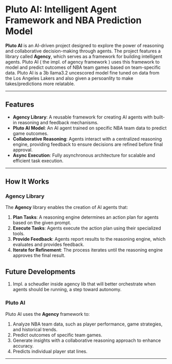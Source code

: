 # Pluto AI: Intelligent Agent Framework and NBA Prediction Model

**Pluto AI** is an AI-driven project designed to explore the power of reasoning and collaborative decision-making through agents. The project features a library called **Agency**, which serves as a framework for building intelligent agents. Pluto AI ( the impl. of agency framework ) uses this framework to model and predict outcomes of NBA team games based on team-specific data. Pluto AI is a 3b llama3.2 uncescored model fine tuned on data from the Los Angeles Lakers and also given a persoanlity to make takes/predictions more relatable.

---

## **Features**
- **Agency Library**: A reusable framework for creating AI agents with built-in reasoning and feedback mechanisms.
- **Pluto AI Model**: An AI agent trained on specific NBA team data to predict game outcomes.
- **Collaborative Reasoning**: Agents interact with a centralized reasoning engine, providing feedback to ensure decisions are refined before final approval.
- **Async Execution**: Fully asynchronous architecture for scalable and efficient task execution.

---

## **How It Works**

### **Agency Library**
The **Agency** library enables the creation of AI agents that:
1. **Plan Tasks**: A reasoning engine determines an action plan for agents based on the given prompt.
2. **Execute Tasks**: Agents execute the action plan using their specialized tools.
3. **Provide Feedback**: Agents report results to the reasoning engine, which evaluates and provides feedback.
4. **Iterate for Refinement**: The process iterates until the reasoning engine approves the final result.

## **Future Developments**
1. Impl. a scheudler inside agency lib that will better orchestrate when agents should be running, a step toward autonomy.

### **Pluto AI**
Pluto AI uses the **Agency** framework to:
1. Analyze NBA team data, such as player performance, game strategies, and historical trends.
2. Predict outcomes of specific team games.
3. Generate insights with a collaborative reasoning approach to enhance accuracy.
4. Predicts individual player stat lines.

---
